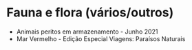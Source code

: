# Fauna e flora (vários/outros)

* Animais peritos em armazenamento - Junho 2021
* Mar Vermelho - Edição Especial Viagens: Paraísos Naturais
